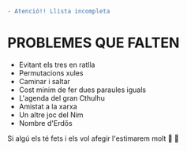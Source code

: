 ```diff
- Atenció!! Llista incompleta
```
# PROBLEMES QUE FALTEN
- Evitant els tres en ratlla
- Permutacions xules
- Caminar i saltar
- Cost mínim de fer dues paraules iguals
- L'agenda del gran Cthulhu
- Amistat a la xarxa
- Un altre joc del Nim
- Nombre d'Erdős

Si algú els té fets i els vol afegir l'estimarem molt :purple_heart: :yellow_heart:
